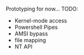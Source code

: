 Prototyping for now...
TODO:
- Kernel-mode access
- Powershell Pipes
- AMSI bypass
- file mapping
- NT API
